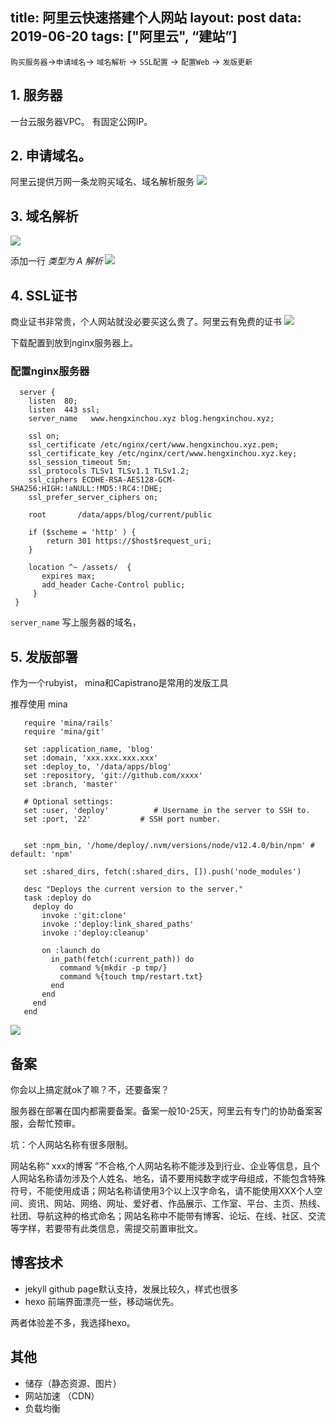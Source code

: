title: 阿里云快速搭建个人网站 
layout: post
data: 2019-06-20
tags: ["阿里云", “建站”]
---



`购买服务器`->`申请域名`-> `域名解析` -> `SSL配置` -> `配置Web` -> `发版更新`  


## 1. 服务器
   一台云服务器VPC。
   有固定公网IP。
   
   
## 2. 申请域名。
阿里云提供万网一条龙购买域名、域名解析服务
![](https://hengxinchou.oss-cn-shenzhen.aliyuncs.com/images/Snip20190704_84.png)

## 3. 域名解析
 ![](https://hengxinchou.oss-cn-shenzhen.aliyuncs.com/images/Snip20190704_86.png)
 
 添加一行 *类型为 A 解析*
   ![](https://hengxinchou.oss-cn-shenzhen.aliyuncs.com/images/Snip20190704_87.png)
   
## 4. SSL证书
  商业证书非常贵，个人网站就没必要买这么贵了。阿里云有免费的证书
  ![](https://hengxinchou.oss-cn-shenzhen.aliyuncs.com/images/Snip20190704_89.png)
   
   下载配置到放到nginx服务器上。
 
   
### 配置nginx服务器
  
   ```
     server {
       listen  80;
       listen  443 ssl;
       server_name   www.hengxinchou.xyz blog.hengxinchou.xyz;

       ssl on;
       ssl_certificate /etc/nginx/cert/www.hengxinchou.xyz.pem;
       ssl_certificate_key /etc/nginx/cert/www.hengxinchou.xyz.key;
       ssl_session_timeout 5m;
       ssl_protocols TLSv1 TLSv1.1 TLSv1.2;
       ssl_ciphers ECDHE-RSA-AES128-GCM-SHA256:HIGH:!aNULL:!MD5:!RC4:!DHE;
       ssl_prefer_server_ciphers on;
       
       root       /data/apps/blog/current/public
       
       if ($scheme = 'http' ) {
           return 301 https://$host$request_uri;
       }
       
       location ^~ /assets/  {
          expires max;
          add_header Cache-Control public;
        }
    }   
   ```
    
   `server_name` 写上服务器的域名，
 

## 5. 发版部署
   作为一个rubyist， mina和Capistrano是常用的发版工具
   
   推荐使用 mina
   
   ```
      require 'mina/rails'
      require 'mina/git'

      set :application_name, 'blog'
      set :domain, 'xxx.xxx.xxx.xxx'
      set :deploy_to, '/data/apps/blog'
      set :repository, 'git://github.com/xxxx'
      set :branch, 'master'

      # Optional settings:
      set :user, 'deploy'          # Username in the server to SSH to.
      set :port, '22'           # SSH port number.
        
       
      set :npm_bin, '/home/deploy/.nvm/versions/node/v12.4.0/bin/npm' # default: 'npm'

      set :shared_dirs, fetch(:shared_dirs, []).push('node_modules')

      desc "Deploys the current version to the server."
      task :deploy do
        deploy do
          invoke :'git:clone'
          invoke :'deploy:link_shared_paths'
          invoke :'deploy:cleanup'

          on :launch do
            in_path(fetch(:current_path)) do
              command %{mkdir -p tmp/}
              command %{touch tmp/restart.txt}
            end
          end
        end
      end
   ```
   
   ![](https://hengxinchou.oss-cn-shenzhen.aliyuncs.com/images/Snip20190704_90.png)
   
   
  ### 
 
 ## 备案
   你会以上搞定就ok了嘛？不，还要备案？
   
   服务器在部署在国内都需要备案。备案一般10-25天，阿里云有专门的协助备案客服，会帮忙预审。
   
   坑：个人网站名称有很多限制。
    
   网站名称“ xxx的博客 ”不合格,个人网站名称不能涉及到行业、企业等信息，且个人网站名称请勿涉及个人姓名、地名，请不要用纯数字或字母组成，不能包含特殊符号，不能使用成语；网站名称请使用3个以上汉字命名，请不能使用XXX个人空间、资讯、网站、网络、网址、爱好者、作品展示、工作室、平台、主页、热线、社团、导航这种的格式命名；网站名称中不能带有博客、论坛、在线、社区、交流等字样，若要带有此类信息，需提交前置审批文。
   
   
## 博客技术
   * jekyll
     github page默认支持，发展比较久，样式也很多
   * hexo
     前端界面漂亮一些，移动端优先。
     
   两者体验差不多，我选择hexo。  
   
 
## 其他
   * 储存（静态资源、图片）
   * 网站加速 （CDN）
   * 负载均衡   
   
  
  
  
    
